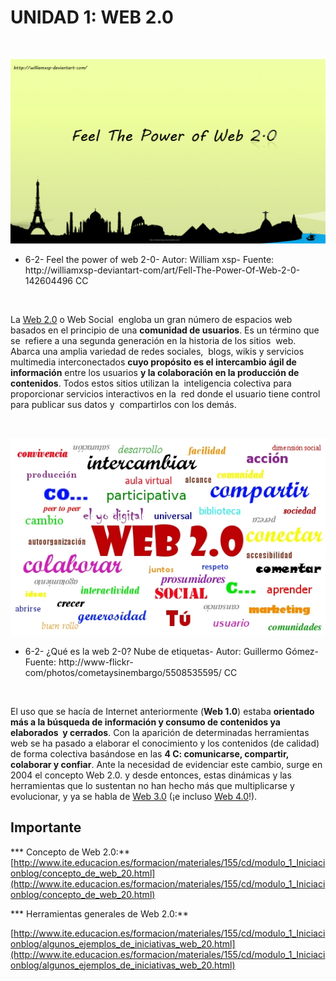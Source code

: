 
# UNIDAD 1: WEB 2.0

 


![](img/c984d3ebf903c4a4e002781954e7df64.jpg)

- 6-2- Feel the power of web 2-0- Autor: William xsp- Fuente: http://williamxsp-deviantart-com/art/Fell-The-Power-Of-Web-2-0-142604496 CC

 

La [Web 2.0](http://es.wikipedia.org/wiki/Web_2.0) o Web Social  engloba un gran número de espacios web basados en el principio de una **comunidad de usuarios**. Es un término que se  refiere a una segunda generación en la historia de los sitios  web. Abarca una amplia variedad de redes sociales,  blogs, wikis y servicios multimedia interconectados **cuyo propósito es el intercambio ágil de información** entre los usuarios **y la colaboración en la producción de contenidos**. Todos estos sitios utilizan la  inteligencia colectiva para proporcionar servicios interactivos en la  red donde el usuario tiene control para publicar sus datos y  compartirlos con los demás.

 


![](img/5508535595_2f14784ae2_o.jpg)

- 6-2- ¿Qué es la web 2-0? Nube de etiquetas- Autor: Guillermo Gómez- Fuente: http://www-flickr-com/photos/cometaysinembargo/5508535595/ CC

 

El uso que se hacía de Internet anteriormente (**Web 1.0**) estaba **orientado más a la búsqueda de información y consumo de contenidos ya elaborados  y cerrados**. Con la aparición de determinadas herramientas web se ha pasado a elaborar el conocimiento y los contenidos (de calidad) de forma colectiva basándose en las **4 C: comunicarse, compartir, colaborar y confiar**. Ante la necesidad de evidenciar este cambio, surge en 2004 el concepto Web 2.0. y desde entonces, estas dinámicas y las herramientas que lo sustentan no han hecho más que multiplicarse y evolucionar, y ya se habla de [Web 3.0](http://es.wikipedia.org/wiki/Web_3.0) (¡e incluso [Web 4.0](http://www.slideshare.net/jessikitaaaa/qu-es-la-web-30-y-40-12143743)!).

## Importante

*** Concepto de Web 2.0:** [http://www.ite.educacion.es/formacion/materiales/155/cd/modulo_1_Iniciacionblog/concepto_de_web_20.html](http://www.ite.educacion.es/formacion/materiales/155/cd/modulo_1_Iniciacionblog/concepto_de_web_20.html)

*** Herramientas generales de Web 2.0:**

[http://www.ite.educacion.es/formacion/materiales/155/cd/modulo_1_Iniciacionblog/algunos_ejemplos_de_iniciativas_web_20.html](http://www.ite.educacion.es/formacion/materiales/155/cd/modulo_1_Iniciacionblog/algunos_ejemplos_de_iniciativas_web_20.html)

 

